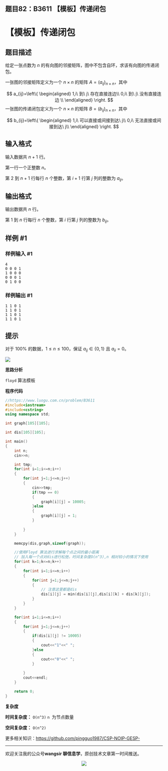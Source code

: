 ﻿## 题目82：B3611 【模板】传递闭包

# 【模板】传递闭包

## 题目描述

给定一张点数为 $n$ 的有向图的邻接矩阵，图中不包含自环，求该有向图的传递闭包。

一张图的邻接矩阵定义为一个 $n\times n$ 的矩阵 $A=(a_{ij})_{n\times n}$，其中

$$ a_{ij}=\left\{
\begin{aligned}
1,i\ 到\ j\ 存在直接连边\\
0,i\ 到\ j\ 没有直接连边 \\
\end{aligned}
\right.
$$
一张图的传递闭包定义为一个 $n\times n$ 的矩阵 $B=(b_{ij})_{n\times n}$，其中

$$ b_{ij}=\left\{
\begin{aligned}
1,i\ 可以直接或间接到达\ j\\
0,i\ 无法直接或间接到达\ j\\
\end{aligned}
\right.
$$

## 输入格式

输入数据共 $n+1$ 行。

第一行一个正整数 $n$。

第 $2$ 到 $n+1$ 行每行 $n$ 个整数，第 $i+1$ 行第 $j$ 列的整数为 $a_{ij}$。

## 输出格式

输出数据共 $n$ 行。

第 $1$ 到 $n$ 行每行 $n$ 个整数，第 $i$ 行第 $j$ 列的整数为 $b_{ij}$。

## 样例 #1

### 样例输入 #1

```
4
0 0 0 1
1 0 0 0
0 0 0 1
0 1 0 0
```

### 样例输出 #1

```
1 1 0 1
1 1 0 1
1 1 0 1
1 1 0 1
```

## 提示

对于 $100\%$ 的数据，$1\le n\le 100$，保证 $a_{ij}\in\{0,1\}$ 且 $a_{ii}=0$。

<img src ="https://cdn.jsdelivr.net/gh/pingguo1987/CSP-NOIP-GESP-/image/pic/图论/图论_题目82：B3611 【模板】传递闭包/image-20250228121515361.png" />

**思路分析**

`floyd` 算法模板 

**程序代码**

```c++
//https://www.luogu.com.cn/problem/B3611
#include<iostream>
#include<cstring>
using namespace std;

int graph[105][105];

int dis[105][105];

int main()
{
    int n;
    cin>>n;

    int tmp;
    for(int i=1;i<=n;i++)
    {
        for(int j=1;j<=n;j++)
        {
            cin>>tmp;
            if(tmp == 0)
            {
                graph[i][j] = 10005;
            }else
            {
                graph[i][j] = 1;
            }
            
        }
    }

    memcpy(dis,graph,sizeof(graph));

    //使用Floyd 算法进行求解每个点之间的最小距离
    // 加入每一个点对dis进行松弛，时间复杂度O(n^3),n 相对较小的情况下使用
    for(int k=1;k<=n;k++)
    {
        for(int i=1;i<=n;i++)
        {
            for(int j=1;j<=n;j++)
            {
                // 注意这里都是dis
                dis[i][j] = min(dis[i][j],dis[i][k] + dis[k][j]);
            }
        }
    }

    for(int i=1;i<=n;i++)
    {
        for(int j=1;j<=n;j++)
        {
            if(dis[i][j] != 10005)
            {
                cout<<"1"<<" ";
            }else
            {
                cout<<"0"<<" ";
            }
            
        }
        cout<<endl;
    }

    return 0;
}
```

**复杂度**

**时间复杂度：** `O(n^3)`  `n `为节点数量

**空间复杂度：** `O(n^2)` 

更多相关知识：https://github.com/pingguo1987/CSP-NOIP-GESP-

---

欢迎关注我的公众号**wangsir 聊信息学**，原创技术文章第一时间推送。

<center>
    <img src="https://cdn.jsdelivr.net/gh/pingguo1987/CSP-NOIP-GESP-/image/pic/公众号-扫码版.png">
</center>
